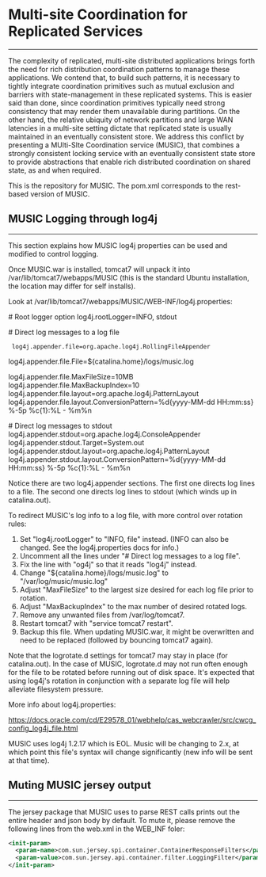 
# Multi-site Coordination for Replicated Services
-------------------------------------------------

The complexity of replicated, multi-site
distributed applications brings forth the need for rich distribution coordination patterns to manage
these applications. We contend that, to build such patterns, it is necessary to tightly integrate
coordination primitives such as mutual exclusion and barriers with state-management in these
replicated systems. This is easier said than done, since coordination primitives typically need
strong consistency that may render them unavailable during partitions. On the other hand, the
relative ubiquity of network partitions and large WAN latencies in a multi-site setting dictate that
replicated state is usually maintained in an eventually consistent store. We address this conflict
by presenting a MUlti-SIte Coordination service (MUSIC), that combines a strongly consistent locking
service with an eventually consistent state store to provide abstractions that enable rich
distributed coordination on shared state, as and when required.

This is the repository for MUSIC.  The pom.xml corresponds to the rest-based version of MUSIC. 

## MUSIC Logging through log4j
------------------------------------------
This section explains how MUSIC log4j properties can be used and modified to control logging. 

Once MUSIC.war is installed, tomcat7 will unpack it into /var/lib/tomcat7/webapps/MUSIC (this is the
standard Ubuntu installation, the location may differ for self installs).

Look at /var/lib/tomcat7/webapps/MUSIC/WEB-INF/log4j.properties:

   \# Root logger option
   log4j.rootLogger=INFO, stdout

   \# Direct log messages to a log file

	 log4j.appender.file=org.apache.log4j.RollingFileAppender

   log4j.appender.file.File=${catalina.home}/logs/music.log

   log4j.appender.file.MaxFileSize=10MB
   log4j.appender.file.MaxBackupIndex=10
   log4j.appender.file.layout=org.apache.log4j.PatternLayout
   log4j.appender.file.layout.ConversionPattern=%d{yyyy-MM-dd HH:mm:ss} %-5p %c{1}:%L - %m%n

   \# Direct log messages to stdout
   log4j.appender.stdout=org.apache.log4j.ConsoleAppender
   log4j.appender.stdout.Target=System.out
   log4j.appender.stdout.layout=org.apache.log4j.PatternLayout
   log4j.appender.stdout.layout.ConversionPattern=%d{yyyy-MM-dd HH:mm:ss} %-5p %c{1}:%L - %m%n

Notice there are two log4j.appender sections. The first one directs log lines to a file. The second
one directs log lines to stdout (which winds up in catalina.out).

To redirect MUSIC's log info to a log file, with more control over rotation rules:

1. Set "log4j.rootLogger" to "INFO, file" instead. (INFO can also be changed. See the
log4j.properties docs for info.)
2. Uncomment all the lines under "# Direct log messages to a log file".
3. Fix the line with "og4j" so that it reads "log4j" instead.
4. Change "${catalina.home}/logs/music.log" to "/var/log/music/music.log"
5. Adjust "MaxFileSize" to the largest size desired for each log file prior to rotation.
6. Adjust "MaxBackupIndex" to the max number of desired rotated logs.
7. Remove any unwanted files from /var/log/tomcat7.
8. Restart tomcat7 with "service tomcat7 restart".
9. Backup this file. When updating MUSIC.war, it might be overwritten and need to be replaced
(followed by bouncing tomcat7 again).

Note that the logrotate.d settings for tomcat7 may stay in place (for catalina.out). In the case of
MUSIC, logrotate.d may not run often enough for the file to be
rotated before running out of disk space. It's expected that using log4j's rotation in conjunction
with a separate log file will help alleviate filesystem pressure.

More info about log4j.properties:

https://docs.oracle.com/cd/E29578_01/webhelp/cas_webcrawler/src/cwcg_config_log4j_file.html

MUSIC uses log4j 1.2.17 which is EOL. Music will be changing to 2.x, at which point this
file's syntax will change significantly (new info will be sent at that time).

## Muting MUSIC jersey output
----------------------------

The jersey package that MUSIC uses to parse REST calls prints out the entire header and json body by
default. To mute it, please remove the following lines from the web.xml in the WEB_INF foler:

```xml
<init-param>
  <param-name>com.sun.jersey.spi.container.ContainerResponseFilters</param-name>
  <param-value>com.sun.jersey.api.container.filter.LoggingFilter</param-value>
</init-param>
```
